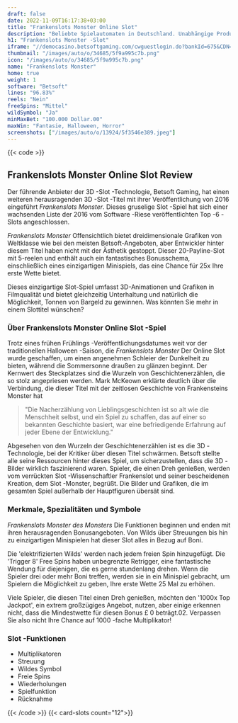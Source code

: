 ```yaml
---
draft: false
date: 2022-11-09T16:17:38+03:00
title: "Frankenslots Monster Online Slot"
description: "Beliebte Spielautomaten in Deutschland. Unabhängige Produktbewertungen und exklusive Anmeldeangebote. Jetzt spielen!"
h1: "Frankenslots Monster -Slot"
iframe: "//democasino.betsoftgaming.com/cwguestlogin.do?bankId=675&CDN=AUTO&gameId=647"
thumbnail: "/images/auto/o/34685/5f9a995c7b.png"
icon: "/images/auto/o/34685/5f9a995c7b.png"
name: "Frankenslots Monster"
home: true
weight: 1
software: "Betsoft"
lines: "96.83%"
reels: "Nein"
freeSpins: "Mittel"
wildSymbol: "Ja"
minMaxBet: "100.000 Dollar.00"
maxWin: "Fantasie, Halloween, Horror"
screenshots: ["/images/auto/o/13924/5f3546e389.jpeg"]
---
```


{{< code >}}<h2>Frankenslots Monster Online Slot Review</h2><p>Der führende Anbieter der 3D -Slot -Technologie, Betsoft Gaming, hat einen weiteren herausragenden 3D -Slot -Titel mit ihrer Veröffentlichung von 2016 eingeführt <em>Frankenslots Monster</em>. Dieses gruselige Slot -Spiel hat sich einer wachsenden Liste der 2016 vom Software -Riese veröffentlichten Top -6 -Slots angeschlossen.</p><p><em>Frankenslots Monster</em> Offensichtlich bietet dreidimensionale Grafiken von Weltklasse wie bei den meisten Betsoft-Angeboten, aber Entwickler hinter diesem Titel haben nicht mit der Ästhetik gestoppt. Dieser 20-Payline-Slot mit 5-reelen und enthält auch ein fantastisches Bonusschema, einschließlich eines einzigartigen Minispiels, das eine Chance für 25x Ihre erste Wette bietet.</p><p>Dieses einzigartige Slot-Spiel umfasst 3D-Animationen und Grafiken in Filmqualität und bietet gleichzeitig Unterhaltung und natürlich die Möglichkeit, Tonnen von Bargeld zu gewinnen. Was könnten Sie mehr in einem Slottitel wünschen?</p><h3>Über Frankenslots Monster Online Slot -Spiel</h3><p>Trotz eines frühen Frühlings -Veröffentlichungsdatumes weit vor der traditionellen Halloween -Saison, die <em>Frankenslots Monster</em> Der Online Slot wurde geschaffen, um einen angenehmen Schleier der Dunkelheit zu bieten, während die Sommersonne draußen zu glänzen beginnt. Der Kernwert des Steckplatzes sind die Wurzeln von Geschichtenerzählen, die so stolz angepriesen werden. Mark McKeown erklärte deutlich über die Verbindung, die dieser Titel mit der zeitlosen Geschichte von Frankensteins Monster hat</p><blockquote>"Die Nacherzählung von Lieblingsgeschichten ist so alt wie die Menschheit selbst, und ein Spiel zu schaffen, das auf einer so bekannten Geschichte basiert, war eine befriedigende Erfahrung auf jeder Ebene der Entwicklung."</blockquote><p>Abgesehen von den Wurzeln der Geschichtenerzählen ist es die 3D -Technologie, bei der Kritiker über diesen Titel schwärmen. Betsoft stellte alle seine Ressourcen hinter dieses Spiel, um sicherzustellen, dass die 3D -Bilder wirklich faszinierend waren. Spieler, die einen Dreh genießen, werden vom verrückten Slot -Wissenschaftler Frankenslot und seiner bescheidenen Kreation, dem Slot -Monster, begrüßt. Die Bilder und Grafiken, die im gesamten Spiel außerhalb der Hauptfiguren übersät sind.</p><h3>Merkmale, Spezialitäten und Symbole</h3><p><em>Frankenslots Monster des Monsters</em> Die Funktionen beginnen und enden mit ihren herausragenden Bonusangeboten. Von Wilds über Streuungen bis hin zu einzigartigen Minispielen hat dieser Slot alles in Bezug auf Boni.</p><p>Die 'elektrifizierten Wilds' werden nach jedem freien Spin hinzugefügt. Die 'Trigger 8' Free Spins haben unbegrenzte Retrigger, eine fantastische Wendung für diejenigen, die es gerne stundenlang drehen. Wenn die Spieler drei oder mehr Boni treffen, werden sie in ein Minispiel gebracht, um Spielern die Möglichkeit zu geben, Ihre erste Wette 25 Mal zu erhöhen.</p><p>Viele Spieler, die diesen Titel einen Dreh genießen, möchten den '1000x Top Jackpot', ein extrem großzügiges Angebot, nutzen, aber einige erkennen nicht, dass die Mindestwette für diesen Bonus £ 0 beträgt.02. Verpassen Sie also nicht Ihre Chance auf 1000 -fache Multiplikator!</p><h3>
Slot -Funktionen</h3><ul>
<li></span>
Multiplikatoren</li>
<li></span>
Streuung</li>
<li></span>
Wildes Symbol</li>
<li></span>
Freie Spins</li>
<li></span>
Wiederholungen</li>
<li></span>
Spielfunktion</li>
<li></span>
Rücknahme</li></ul>{{< /code >}}
{{< card-slots count="12">}}